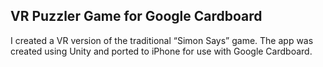 ## VR Puzzler Game for Google Cardboard

I created a VR version of the traditional “Simon Says” game. The app was created using Unity and ported to iPhone for use with Google Cardboard.

